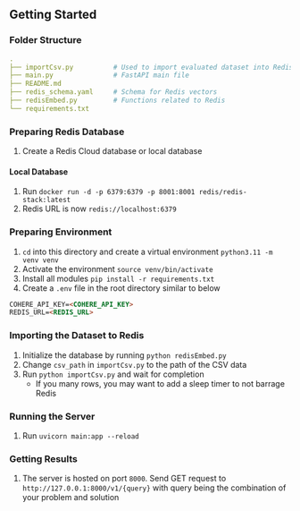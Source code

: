 ## Getting Started
### Folder Structure
```yaml
.
├── importCsv.py          # Used to import evaluated dataset into Redis Vector Database
├── main.py               # FastAPI main file
├── README.md
├── redis_schema.yaml     # Schema for Redis vectors
├── redisEmbed.py         # Functions related to Redis
└── requirements.txt
```
### Preparing Redis Database
1. Create a Redis Cloud database or local database
#### Local Database
1. Run `docker run -d -p 6379:6379 -p 8001:8001 redis/redis-stack:latest`
2. Redis URL is now `redis://localhost:6379`
### Preparing Environment
1. `cd` into this directory and create a virtual environment `python3.11 -m venv venv`
2. Activate the environment `source venv/bin/activate`
3. Install all modules `pip install -r requirements.txt`
4. Create a `.env` file in the root directory similar to below
```markdown
COHERE_API_KEY=<COHERE_API_KEY>
REDIS_URL=<REDIS_URL>
```
### Importing the Dataset to Redis
1. Initialize the database by running `python redisEmbed.py`
2. Change `csv_path` in `importCsv.py` to the path of the CSV data
3. Run `python importCsv.py` and wait for completion
   - If you many rows, you may want to add a sleep timer to not barrage Redis
### Running the Server
1. Run `uvicorn main:app --reload`
### Getting Results
1. The server is hosted on port `8000`. Send GET request to `http://127.0.0.1:8000/v1/{query}` with query being the combination of your problem and solution
